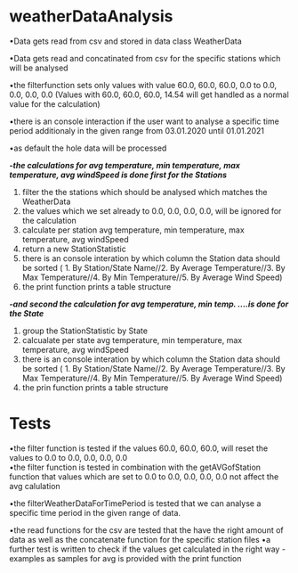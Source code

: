 # weatherDataAnalysis


•Data gets read from csv and stored in data class WeatherData

•Data gets read and concatinated from csv for the specific stations which will be analysed

•the filterfunction sets only values with value 60.0, 60.0, 60.0, 0.0 to 0.0, 0.0, 0.0, 0.0  (Values with 60.0, 60.0, 60.0, 14.54 will get handled as a normal value for the calculation)

•there is an console interaction if the user want to analyse a specific time period additionaly in the given range from 03.01.2020 until 01.01.2021

•as default the hole data will be processed 

***-the calculations for avg temperature, min temperature, max temperature, avg windSpeed is done first for the Stations***
1. filter the the stations which should be analysed which matches the WeatherData
2. the values which we set already to 0.0, 0.0, 0.0, 0.0, will be ignored for the calculation
3. calculate per station avg temperature, min temperature, max temperature, avg windSpeed
4. return a new <List>StationStatistic
5. there is an console interation by which column the Station data should be sorted ( 1. By Station/State Name//2. By Average Temperature//3. By Max Temperature//4. By Min Temperature//5. By Average Wind Speed)
6. the print function prints a table structure 

***-and second the calculation for avg temperature, min temp. ....is done for the State***
1. group the <List>StationStatistic by State
2. calcualate per state avg temperature, min temperature, max temperature, avg windSpeed
5. there is an console interation by which column the Station data should be sorted ( 1. By Station/State Name//2. By Average Temperature//3. By Max Temperature//4. By Min Temperature//5. By Average Wind Speed)
6. the prin function prints a table structure 


# Tests
•the filter function is tested if the values 60.0, 60.0, 60.0, will reset the values to 0.0 to 0.0, 0.0, 0.0, 0.0  
•the filter function is tested in combination with the getAVGofStation function that values which are set to 0.0 to 0.0, 0.0, 0.0, 0.0 not affect the avg calulation

•the filterWeatherDataForTimePeriod is tested that we can analyse a specific time period in the given range of data.

•the read functions for the csv are tested that the have the right amount of data as well as the concatenate function for the specific station files
•a further test is written to check if the values get calculated in the right way - examples as samples for avg is provided with the print function





